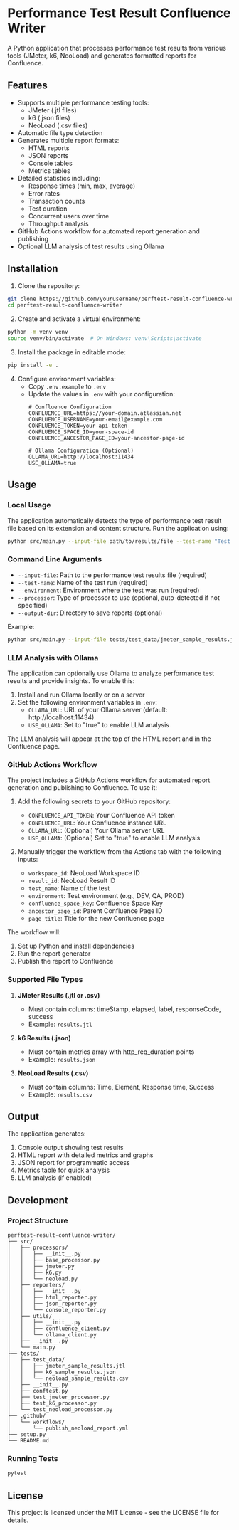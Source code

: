 # Performance Test Result Confluence Writer

A Python application that processes performance test results from various tools (JMeter, k6, NeoLoad) and generates formatted reports for Confluence.

## Features

- Supports multiple performance testing tools:
  - JMeter (.jtl files)
  - k6 (.json files)
  - NeoLoad (.csv files)
- Automatic file type detection
- Generates multiple report formats:
  - HTML reports
  - JSON reports
  - Console tables
  - Metrics tables
- Detailed statistics including:
  - Response times (min, max, average)
  - Error rates
  - Transaction counts
  - Test duration
  - Concurrent users over time
  - Throughput analysis
- GitHub Actions workflow for automated report generation and publishing
- Optional LLM analysis of test results using Ollama

## Installation

1. Clone the repository:
```bash
git clone https://github.com/yourusername/perftest-result-confluence-writer.git
cd perftest-result-confluence-writer
```

2. Create and activate a virtual environment:
```bash
python -m venv venv
source venv/bin/activate  # On Windows: venv\Scripts\activate
```

3. Install the package in editable mode:
```bash
pip install -e .
```

4. Configure environment variables:
   - Copy `.env.example` to `.env`
   - Update the values in `.env` with your configuration:
     ```
     # Confluence Configuration
     CONFLUENCE_URL=https://your-domain.atlassian.net
     CONFLUENCE_USERNAME=your-email@example.com
     CONFLUENCE_TOKEN=your-api-token
     CONFLUENCE_SPACE_ID=your-space-id
     CONFLUENCE_ANCESTOR_PAGE_ID=your-ancestor-page-id

     # Ollama Configuration (Optional)
     OLLAMA_URL=http://localhost:11434
     USE_OLLAMA=true
     ```

## Usage

### Local Usage

The application automatically detects the type of performance test result file based on its extension and content structure. Run the application using:

```bash
python src/main.py --input-file path/to/results/file --test-name "Test Name" --environment "Environment" --processor [jmeter|k6|neoload] --output-dir reports
```

### Command Line Arguments

- `--input-file`: Path to the performance test results file (required)
- `--test-name`: Name of the test run (required)
- `--environment`: Environment where the test was run (required)
- `--processor`: Type of processor to use (optional, auto-detected if not specified)
- `--output-dir`: Directory to save reports (optional)

Example:
```bash
python src/main.py --input-file tests/test_data/jmeter_sample_results.jtl --test-name "Load Test" --environment "Production" --processor jmeter --output-dir reports
```

### LLM Analysis with Ollama

The application can optionally use Ollama to analyze performance test results and provide insights. To enable this:

1. Install and run Ollama locally or on a server
2. Set the following environment variables in `.env`:
   - `OLLAMA_URL`: URL of your Ollama server (default: http://localhost:11434)
   - `USE_OLLAMA`: Set to "true" to enable LLM analysis

The LLM analysis will appear at the top of the HTML report and in the Confluence page.

### GitHub Actions Workflow

The project includes a GitHub Actions workflow for automated report generation and publishing to Confluence. To use it:

1. Add the following secrets to your GitHub repository:
   - `CONFLUENCE_API_TOKEN`: Your Confluence API token
   - `CONFLUENCE_URL`: Your Confluence instance URL
   - `OLLAMA_URL`: (Optional) Your Ollama server URL
   - `USE_OLLAMA`: (Optional) Set to "true" to enable LLM analysis

2. Manually trigger the workflow from the Actions tab with the following inputs:
   - `workspace_id`: NeoLoad Workspace ID
   - `result_id`: NeoLoad Result ID
   - `test_name`: Name of the test
   - `environment`: Test environment (e.g., DEV, QA, PROD)
   - `confluence_space_key`: Confluence Space Key
   - `ancestor_page_id`: Parent Confluence Page ID
   - `page_title`: Title for the new Confluence page

The workflow will:
1. Set up Python and install dependencies
2. Run the report generator
3. Publish the report to Confluence

### Supported File Types

1. **JMeter Results (.jtl or .csv)**
   - Must contain columns: timeStamp, elapsed, label, responseCode, success
   - Example: `results.jtl`

2. **k6 Results (.json)**
   - Must contain metrics array with http_req_duration points
   - Example: `results.json`

3. **NeoLoad Results (.csv)**
   - Must contain columns: Time, Element, Response time, Success
   - Example: `results.csv`

## Output

The application generates:
1. Console output showing test results
2. HTML report with detailed metrics and graphs
3. JSON report for programmatic access
4. Metrics table for quick analysis
5. LLM analysis (if enabled)

## Development

### Project Structure
```
perftest-result-confluence-writer/
├── src/
│   ├── processors/
│   │   ├── __init__.py
│   │   ├── base_processor.py
│   │   ├── jmeter.py
│   │   ├── k6.py
│   │   └── neoload.py
│   ├── reporters/
│   │   ├── __init__.py
│   │   ├── html_reporter.py
│   │   ├── json_reporter.py
│   │   └── console_reporter.py
│   ├── utils/
│   │   ├── __init__.py
│   │   ├── confluence_client.py
│   │   └── ollama_client.py
│   ├── __init__.py
│   └── main.py
├── tests/
│   ├── test_data/
│   │   ├── jmeter_sample_results.jtl
│   │   ├── k6_sample_results.json
│   │   └── neoload_sample_results.csv
│   ├── __init__.py
│   ├── conftest.py
│   ├── test_jmeter_processor.py
│   ├── test_k6_processor.py
│   └── test_neoload_processor.py
├── .github/
│   └── workflows/
│       └── publish_neoload_report.yml
├── setup.py
└── README.md
```

### Running Tests

```bash
pytest
```

## License

This project is licensed under the MIT License - see the LICENSE file for details. 